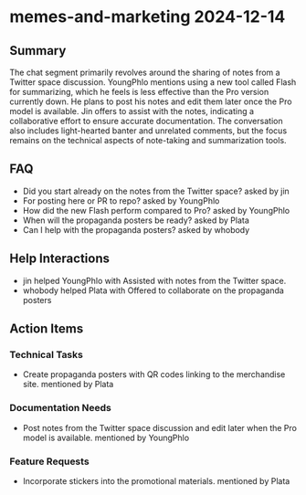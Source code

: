 # memes-and-marketing 2024-12-14

## Summary
The chat segment primarily revolves around the sharing of notes from a Twitter space discussion. YoungPhlo mentions using a new tool called Flash for summarizing, which he feels is less effective than the Pro version currently down. He plans to post his notes and edit them later once the Pro model is available. Jin offers to assist with the notes, indicating a collaborative effort to ensure accurate documentation. The conversation also includes light-hearted banter and unrelated comments, but the focus remains on the technical aspects of note-taking and summarization tools.

## FAQ
- Did you start already on the notes from the Twitter space? asked by jin
- For posting here or PR to repo? asked by YoungPhlo
- How did the new Flash perform compared to Pro? asked by YoungPhlo
- When will the propaganda posters be ready? asked by Plata
- Can I help with the propaganda posters? asked by whobody

## Help Interactions
- jin helped YoungPhlo with Assisted with notes from the Twitter space.
- whobody helped Plata with Offered to collaborate on the propaganda posters

## Action Items

### Technical Tasks
- Create propaganda posters with QR codes linking to the merchandise site. mentioned by Plata

### Documentation Needs
- Post notes from the Twitter space discussion and edit later when the Pro model is available. mentioned by YoungPhlo

### Feature Requests
- Incorporate stickers into the promotional materials. mentioned by Plata